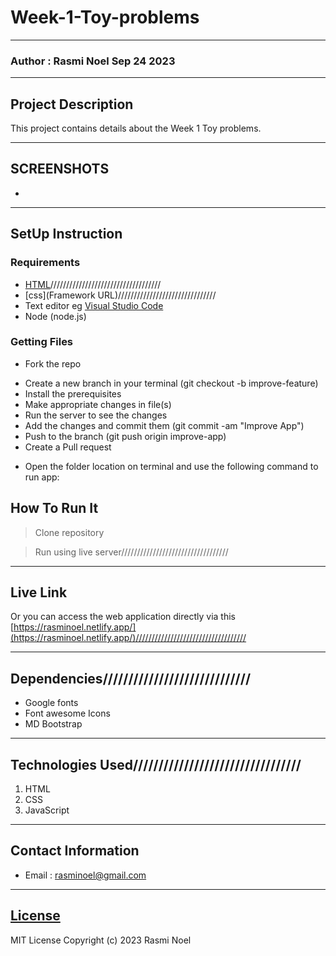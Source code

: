 # Week-1-Toy-problems

*****
### Author : Rasmi Noel Sep 24 2023
****
## Project Description
This project contains details about the Week 1 Toy problems.
******

## SCREENSHOTS
- 

********
## SetUp Instruction
### Requirements
* [HTML](html.com)///////////////////////////////////
* [css](Framework URL)///////////////////////////////
* Text editor eg [Visual Studio Code](https://code.visualstudio.com/download)
* Node (node.js)


### Getting Files
* Fork the repo
- Create a new branch in your terminal (git checkout -b improve-feature)
- Install the prerequisites
- Make appropriate changes in file(s)
- Run the server to see the changes
- Add the changes and commit them (git commit -am "Improve App")
- Push to the branch (git push origin improve-app)
- Create a Pull request
* Open the folder location on terminal and use the following command to run app:

## How To Run It
>  Clone repository

> Run using live server//////////////////////////////////
*****
## Live Link
Or you can access the web application directly via this [https://rasminoel.netlify.app/](https://rasminoel.netlify.app/)///////////////////////////////////
*****
## Dependencies/////////////////////////////
- Google fonts
- Font awesome Icons
- MD Bootstrap
*****
## Technologies Used/////////////////////////////////
1. HTML
2. CSS
3. JavaScript
*****
## Contact Information
* Email : rasminoel@gmail.com
*****
## [License](LICENSE)
MIT License
Copyright (c) 2023 Rasmi Noel